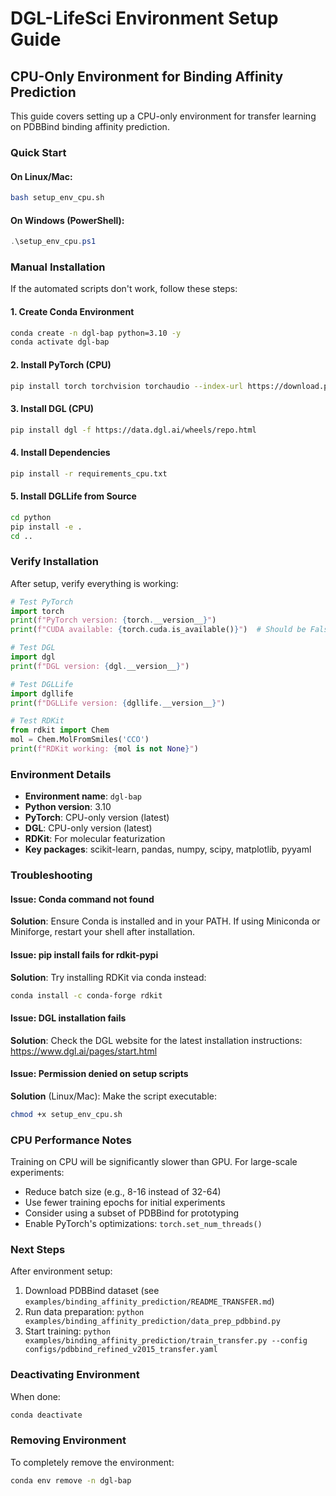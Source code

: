 # DGL-LifeSci Environment Setup Guide

## CPU-Only Environment for Binding Affinity Prediction

This guide covers setting up a CPU-only environment for transfer learning on PDBBind binding affinity prediction.

### Quick Start

#### On Linux/Mac:
```bash
bash setup_env_cpu.sh
```

#### On Windows (PowerShell):
```powershell
.\setup_env_cpu.ps1
```

### Manual Installation

If the automated scripts don't work, follow these steps:

#### 1. Create Conda Environment
```bash
conda create -n dgl-bap python=3.10 -y
conda activate dgl-bap
```

#### 2. Install PyTorch (CPU)
```bash
pip install torch torchvision torchaudio --index-url https://download.pytorch.org/whl/cpu
```

#### 3. Install DGL (CPU)
```bash
pip install dgl -f https://data.dgl.ai/wheels/repo.html
```

#### 4. Install Dependencies
```bash
pip install -r requirements_cpu.txt
```

#### 5. Install DGLLife from Source
```bash
cd python
pip install -e .
cd ..
```

### Verify Installation

After setup, verify everything is working:

```python
# Test PyTorch
import torch
print(f"PyTorch version: {torch.__version__}")
print(f"CUDA available: {torch.cuda.is_available()}")  # Should be False for CPU

# Test DGL
import dgl
print(f"DGL version: {dgl.__version__}")

# Test DGLLife
import dgllife
print(f"DGLLife version: {dgllife.__version__}")

# Test RDKit
from rdkit import Chem
mol = Chem.MolFromSmiles('CCO')
print(f"RDKit working: {mol is not None}")
```

### Environment Details

- **Environment name**: `dgl-bap`
- **Python version**: 3.10
- **PyTorch**: CPU-only version (latest)
- **DGL**: CPU-only version (latest)
- **RDKit**: For molecular featurization
- **Key packages**: scikit-learn, pandas, numpy, scipy, matplotlib, pyyaml

### Troubleshooting

#### Issue: Conda command not found
**Solution**: Ensure Conda is installed and in your PATH. If using Miniconda or Miniforge, restart your shell after installation.

#### Issue: pip install fails for rdkit-pypi
**Solution**: Try installing RDKit via conda instead:
```bash
conda install -c conda-forge rdkit
```

#### Issue: DGL installation fails
**Solution**: Check the DGL website for the latest installation instructions: https://www.dgl.ai/pages/start.html

#### Issue: Permission denied on setup scripts
**Solution** (Linux/Mac): Make the script executable:
```bash
chmod +x setup_env_cpu.sh
```

### CPU Performance Notes

Training on CPU will be significantly slower than GPU. For large-scale experiments:
- Reduce batch size (e.g., 8-16 instead of 32-64)
- Use fewer training epochs for initial experiments
- Consider using a subset of PDBBind for prototyping
- Enable PyTorch's optimizations: `torch.set_num_threads()`

### Next Steps

After environment setup:
1. Download PDBBind dataset (see `examples/binding_affinity_prediction/README_TRANSFER.md`)
2. Run data preparation: `python examples/binding_affinity_prediction/data_prep_pdbbind.py`
3. Start training: `python examples/binding_affinity_prediction/train_transfer.py --config configs/pdbbind_refined_v2015_transfer.yaml`

### Deactivating Environment

When done:
```bash
conda deactivate
```

### Removing Environment

To completely remove the environment:
```bash
conda env remove -n dgl-bap
```
